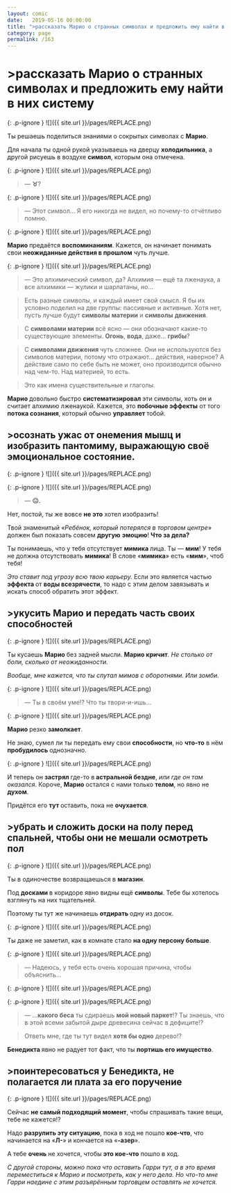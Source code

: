 ```yaml
---
layout: comic
date:   2019-05-16 00:00:00 
title: ">рассказать Марио о странных символах и предложить ему найти в них систему"
category: page
permalink: /163
---
```

# >рассказать Марио о странных символах и предложить ему найти в них систему

{: .p-ignore }
![]({{ site.url }}/pages/REPLACE.png)

Ты решаешь поделиться знаниями о сокрытых символах с <strong>Марио</strong>.

Для начала ты одной рукой указываешь на дверцу <strong>холодильника</strong>, а другой рисуешь в воздухе <strong>символ</strong>, которым она отмечена.

{: .p-ignore }
![]({{ site.url }}/pages/REPLACE.png)

<blockquote>— <strong>♉</strong>?</blockquote>

{: .p-ignore }
![]({{ site.url }}/pages/REPLACE.png)

<blockquote>— Этот символ… Я его никогда не видел, но почему-то отчётливо помню.</blockquote>

{: .p-ignore }
![]({{ site.url }}/pages/REPLACE.png)

<strong>Марио </strong>предаётся <strong>воспоминаниям</strong>. Кажется, он начинает понимать свои <strong>неожиданные действия в прошлом</strong> чуть лучше.

{: .p-ignore }
![]({{ site.url }}/pages/REPLACE.png)

<blockquote>— Это алхимический символ, да? Алхимия — ещё та лженаука, а все алхимики — жулики и шарлатаны, но…</blockquote>

<blockquote>Есть разные символы, и каждый имеет свой смысл. Я бы их условно поделил на две группы: пассивные и активные. Хотя нет, пусть лучше будут <strong>символы</strong> <strong>материи</strong> и <strong>символы</strong> <strong>движения</strong>.</blockquote>

<blockquote>С <strong>символами материи </strong>всё ясно — они обозначают какие-то существующие элементы. <strong>Огонь</strong>, <strong>вода</strong>, даже… <strong>грибы</strong>?</blockquote>

<blockquote>С <strong>символами движения </strong>чуть сложнее. Они не используются без символов материи, потому что отражают… действия, наверное? А действие само по себе быть не может, оно производится обычно над чем-то. Над материей, то есть.</blockquote>

<blockquote>Это как имена существительные и глаголы.</blockquote>

<strong>Марио </strong>довольно быстро <strong>систематизировал </strong>эти символы, хоть он и считает алхимию лженаукой. Кажется, это <strong>побочные эффекты</strong> от того <strong>потока сознания</strong>, который обычно <strong>управляет </strong>тобой.

## >осознать ужас от онемения мышц и изобразить пантомиму, выражающую своё эмоциональное состояние.

{: .p-ignore }
![]({{ site.url }}/pages/REPLACE.png)

{: .p-ignore }
![]({{ site.url }}/pages/REPLACE.png)

<blockquote>— <strong>😐.</strong></blockquote>

Нет, постой, ты же вовсе <strong>не это</strong> хотел изобразить! 

Твой знаменитый «<em>Ребёнок, который потерялся в торговом центре</em>» должен был показать совсем <strong>другую</strong> <strong>эмоцию</strong>! <strong>Что за дела?</strong>

Ты понимаешь, что у тебя отсутствует <strong>мимика </strong>лица. Ты — <strong>мим</strong>! У тебя не должна отсутствовать <strong>мимика</strong>! В слове «<strong>мимика</strong>» есть «<strong>мим</strong>», чтоб тебя!

<em>Это ставит под угрозу всю твою карьеру.</em> Если это является частью <strong>эффекта </strong>от <strong>воды всезрячести</strong>, то надо с этим делом завязывать и искать способ обратить этот эффект.

## >укусить Марио и передать часть своих способностей

{: .p-ignore }
![]({{ site.url }}/pages/REPLACE.png)

Ты кусаешь <strong>Марио </strong>без задней мысли. <strong>Марио кричит</strong><em>. Не столько от боли, сколько от неожиданности.</em>

<em>Вообще, мне кажется, что ты спутал мимов с оборотнями. Или зомби.</em>

{: .p-ignore }
![]({{ site.url }}/pages/REPLACE.png)

<blockquote>— Ты в своём уме!? Что ты твори-и-ишь…</blockquote>

{: .p-ignore }
![]({{ site.url }}/pages/REPLACE.png)

<strong>Марио </strong>резко <strong>замолкает</strong>. 

Не знаю, сумел ли ты передать ему свои <strong>способности</strong>, но <strong>что-то</strong> в нём <strong>пробудилось </strong>однозначно.

{: .p-ignore }
![]({{ site.url }}/pages/REPLACE.png)

И теперь он <strong>застрял </strong>где-то в<strong> астральной бездне</strong>, <em>или где он там оказался</em>. Короче, <strong>Марио </strong>остался с нами только <strong>телом</strong>, но явно не <strong>духом</strong>.

Придётся его <strong>тут </strong>оставить, пока не <strong>очухается</strong>.

## >убрать и сложить доски на полу перед спальней, чтобы они не мешали осмотреть пол

{: .p-ignore }
![]({{ site.url }}/pages/REPLACE.png)

Ты в одиночестве возвращаешься в <strong>магазин</strong>.

Под <strong>досками </strong>в коридоре явно видны ещё <strong>символы</strong>. Тебе бы хотелось взглянуть на них тщательней.

Поэтому ты тут же начинаешь <strong>отдирать </strong>одну из досок.

{: .p-ignore }
![]({{ site.url }}/pages/REPLACE.png)

Ты даже не заметил, как в комнате стало <strong>на одну персону больше</strong>.

{: .p-ignore }
![]({{ site.url }}/pages/REPLACE.png)

<blockquote>— Надеюсь, у тебя есть очень хорошая причина, чтобы объяснить…</blockquote>

{: .p-ignore }
![]({{ site.url }}/pages/REPLACE.png)

{: .p-ignore }
![]({{ site.url }}/pages/REPLACE.png)

<blockquote>— …<strong>какого беса</strong> ты сдираешь <strong>мой новый паркет</strong>!? Ты знаешь, что в этой всеми забытой дыре древесина сейчас в дефиците!?</blockquote>

<blockquote>Ответь мне, где ты тут видел <strong>хотя бы одно</strong> дерево!?</blockquote>

<strong>Бенедикта </strong>явно не радует тот факт, что ты <strong>портишь его имущество</strong>.

## >поинтересоваться у Бенедикта, не полагается ли плата за его поручение

{: .p-ignore }
![]({{ site.url }}/pages/REPLACE.png)

Сейчас <strong>не самый подходящий момент</strong>, чтобы спрашивать такие вещи, тебе не кажется!?

Надо <strong>разрулить эту ситуацию</strong>, пока в ход не пошло <strong>кое-что</strong>, что начинается на «<strong>Л-</strong>» и кончается на «<strong>-азер</strong>».

А тебе <strong>очень </strong>не хочется, чтобы <strong>это кое-что</strong> пошло в ход.

<em>С другой стороны, можно пока что оставить Гарри тут, а в это время переместиться к Марио и посмотреть, как у него дела. Но что-то мне Гарри наедине с этим разъярённым торговцем оставлять не хочется.</em>
